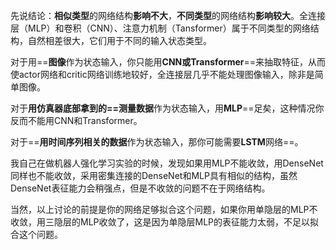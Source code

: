 
先说结论：**相似类型**的网络结构**影响不大**，**不同类型**的网络结构**影响较大**。全连接层（MLP）和卷积（CNN）、注意力机制（Tansformer）属于不同类型的网络结构，自然相差很大，它们用于不同的输入状态类型。

对于用==**图像**作为状态输入，你只能用**CNN或Transformer**==来抽取特征，从而使actor网络和critic网络训练地较好，全连接层几乎不能处理图像输入，除非是简单图像。

对于**用仿真器底部拿到的==测量数据**作为状态输入，用**MLP**==足矣，这种情况你反而不能用CNN和Transformer。

对于==**用时间序列相关的数据**作为状态输入，那你可能需要**LSTM**网络==。

我自己在做机器人强化学习实验的时候，发现如果用MLP不能收敛，用DenseNet同样也不能收敛，采用密集连接的DenseNet和MLP具有相似的结构，虽然DenseNet表征能力会稍强点，但是不收敛的问题不在于网络结构。

当然，以上讨论的前提是你的网络足够拟合这个问题，如果你用单隐层的MLP不收敛，用三隐层的MLP收敛了，这是因为单隐层MLP的表征能力太弱，不足以拟合这个问题。

